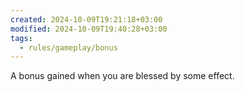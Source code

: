 ```yaml
---
created: 2024-10-09T19:21:18+03:00
modified: 2024-10-09T19:40:28+03:00
tags:
  - rules/gameplay/bonus
---
```

A bonus gained when you are blessed by some effect.